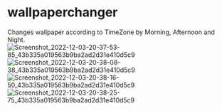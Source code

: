 # wallpaperchanger
Changes wallpaper according to TimeZone by Morning, Afternoon and Night.
![Screenshot_2022-12-03-20-37-53-85_43b335a019563b9ba2ad2d31e410d5c9](https://user-images.githubusercontent.com/57556657/205450893-4e07fce6-b1d0-4935-982c-34f67193060f.jpeg)
![Screenshot_2022-12-03-20-38-08-38_43b335a019563b9ba2ad2d31e410d5c9](https://user-images.githubusercontent.com/57556657/205450907-5424730e-fecf-4601-8bc1-4d0e4abc1532.jpeg)
![Screenshot_2022-12-03-20-38-16-50_43b335a019563b9ba2ad2d31e410d5c9](https://user-images.githubusercontent.com/57556657/205450908-eece56db-902c-4c90-b001-f97b1995aed1.jpeg)
![Screenshot_2022-12-03-20-38-25-75_43b335a019563b9ba2ad2d31e410d5c9](https://user-images.githubusercontent.com/57556657/205450912-ea687ff1-0d35-424e-a767-45d3cd43b847.jpeg)
